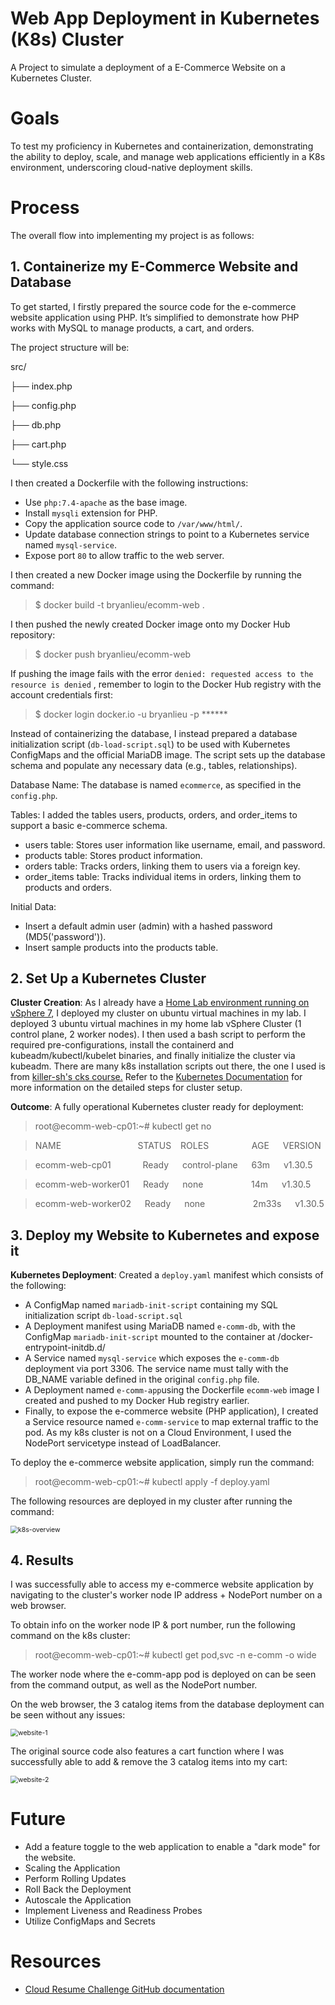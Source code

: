 # Web App Deployment in Kubernetes (K8s) Cluster

A Project to simulate a deployment of a E-Commerce Website on a Kubernetes Cluster.

# Goals

To test my proficiency in Kubernetes and containerization, demonstrating the ability to deploy, scale, and manage web applications efficiently in a K8s environment, underscoring cloud-native deployment skills.

#  Process

The overall flow into implementing my project is as follows:

## 1. Containerize my E-Commerce Website and Database

To get started, I firstly prepared the source code for the e-commerce website application using PHP. It’s simplified to demonstrate how PHP works with MySQL to manage products, a cart, and orders.

The project structure will be:

src/

├── index.php

├── config.php

├── db.php

├── cart.php

└── style.css

I then created a Dockerfile with the following instructions:
   - Use `php:7.4-apache` as the base image.
   - Install `mysqli` extension for PHP.
   - Copy the application source code to `/var/www/html/`.
   - Update database connection strings to point to a Kubernetes service named `mysql-service`.
   - Expose port `80` to allow traffic to the web server.

I then created a new Docker image using the Dockerfile by running the command:

> $ docker build -t bryanlieu/ecomm-web .

I then pushed the newly created Docker image onto my Docker Hub repository:

> $ docker push bryanlieu/ecomm-web

If pushing the image fails with the error `denied: requested access to the resource is denied` , remember to login to the Docker Hub registry with the account credentials first:

> $ docker login docker.io -u bryanlieu -p ******

Instead of containerizing the database, I instead prepared a database initialization script (`db-load-script.sql`) to be used with Kubernetes ConfigMaps and the official MariaDB image. The script sets up the database schema and populate any necessary data (e.g., tables, relationships).

Database Name: The database is named `ecommerce`, as specified in the `config.php`.

Tables: I added the tables users, products, orders, and order_items to support a basic e-commerce schema.
- users table: Stores user information like username, email, and password.
- products table: Stores product information.
- orders table: Tracks orders, linking them to users via a foreign key.
- order_items table: Tracks individual items in orders, linking them to products and orders.

Initial Data:
- Insert a default admin user (admin) with a hashed password (MD5('password')).
- Insert sample products into the products table.

## 2. Set Up a Kubernetes Cluster

**Cluster Creation**: As I already have a [Home Lab environment running on vSphere 7](https://github.com/Bryan-LJX/homelab), I deployed my cluster on ubuntu virtual machines in my lab. I deployed 3 ubuntu virtual machines in my home lab vSphere Cluster (1 control plane, 2 worker nodes). I then used a bash script to perform the required pre-configurations, install the containerd and kubeadm/kubectl/kubelet binaries, and finally initialize the cluster via kubeadm.  There are many k8s installation scripts out there, the one I used is from [killer-sh's cks course.](https://github.com/killer-sh/cks-course-environment/tree/master/cluster-setup/latest) Refer to the [Kubernetes Documentation](https://kubernetes.io/docs/setup/production-environment/tools/kubeadm/) for more information on the detailed steps for cluster setup.

**Outcome**: A fully operational Kubernetes cluster ready for deployment:

> root@ecomm-web-cp01:~# kubectl get no

> NAME &emsp; &emsp; &emsp; &emsp; &emsp; &emsp; &ensp; STATUS &ensp; ROLES &emsp; &emsp; &emsp; &ensp; AGE &emsp; VERSION

> ecomm-web-cp01    &emsp; &emsp; &ensp;   Ready  &emsp;  control-plane  &emsp; 63m  &emsp;   v1.30.5

> ecomm-web-worker01 &emsp;   Ready &emsp;   none &emsp; &emsp; &emsp; &ensp;  &nbsp;      14m  &emsp;   v1.30.5

> ecomm-web-worker02  &emsp; Ready  &emsp;  none    &emsp; &emsp; &emsp; &ensp;  &nbsp;     2m33s &emsp;  v1.30.5


## 3. Deploy my Website to Kubernetes and expose it

**Kubernetes Deployment**: Created a `deploy.yaml` manifest which consists of the following:

- A ConfigMap named `mariadb-init-script` containing my SQL initialization script `db-load-script.sql`
- A Deployment manifest using MariaDB named `e-comm-db`, with the ConfigMap `mariadb-init-script` mounted to the container at /docker-entrypoint-initdb.d/
- A Service named `mysql-service` which exposes the `e-comm-db` deployment via port 3306. The service name must tally with the DB_NAME variable defined in the original `config.php` file.
- A Deployment named `e-comm-app`using the Dockerfile `ecomm-web` image I created and pushed to my Docker Hub registry earlier.
- Finally, to expose the e-commerce website (PHP application), I created a Service resource named `e-comm-service` to map external traffic to the pod. As my k8s cluster is not on a Cloud Environment, I used the NodePort servicetype instead of LoadBalancer.

To deploy the e-commerce website application, simply run the command:

> root@ecomm-web-cp01:~# kubectl apply -f deploy.yaml

The following resources are deployed in my cluster after running the command:

<img src="README.assets/k8s-overview.png" alt="k8s-overview" style="zoom:75%;" />

## 4. Results

I was successfully able to access my e-commerce website application by navigating to the cluster's worker node IP address + NodePort number on a web browser.

To obtain info on the worker node IP & port number, run the following command on the k8s cluster:

> root@ecomm-web-cp01:~# kubectl get pod,svc -n e-comm -o wide

The worker node where the e-comm-app pod is deployed on can be seen from the command output, as well as the NodePort number.

On the web browser, the 3 catalog items from the database deployment can be seen without any issues:

<img src="README.assets/website-1.png" alt="website-1" style="zoom:75%;" />

The original source code also features a cart function where I was successfully able to add & remove the 3 catalog items into my cart:

<img src="README.assets/website-2.png" alt="website-2" style="zoom:75%;" />

# Future

- Add a feature toggle to the web application to enable a "dark mode" for the website.
- Scaling the Application
- Perform Rolling Updates
- Roll Back the Deployment
- Autoscale the Application
- Implement Liveness and Readiness Probes
- Utilize ConfigMaps and Secrets


# Resources

- [Cloud Resume Challenge GitHub documentation](https://github.com/cloudresumechallenge/projects/blob/main/projects/kubernetes/cloud-resume-challenge.md)
